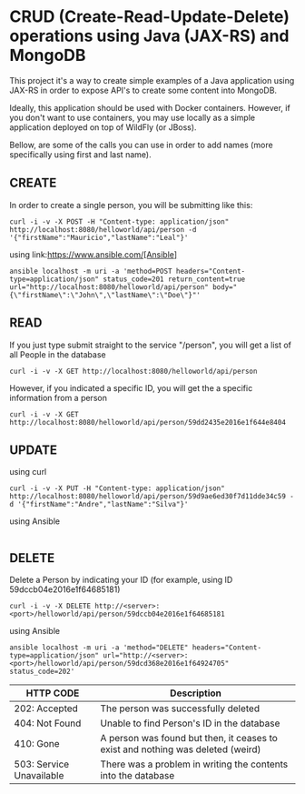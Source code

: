 

# CRUD (Create-Read-Update-Delete) operations using Java (JAX-RS) and MongoDB
This project it's a way to create simple examples of a Java application using 
JAX-RS in order to expose API's to create some content into MongoDB.

Ideally, this application should be used with Docker containers. However, if you
don't want to use containers, you may use locally as a simple application deployed
on top of WildFly (or JBoss).

Bellow, are some of the calls you can use in order to add names (more specifically
using first and last name).

## CREATE
In order to create a single person, you will be submitting like this:

```
curl -i -v -X POST -H "Content-type: application/json" http://localhost:8080/helloworld/api/person -d '{"firstName":"Mauricio","lastName":"Leal"}'
```

using link:https://www.ansible.com/[Ansible]
```
ansible localhost -m uri -a 'method=POST headers="Content-type=application/json" status_code=201 return_content=true url="http://localhost:8080/helloworld/api/person" body="{\"firstName\":\"John\",\"lastName\":\"Doe\"}"'
```

## READ 
If you just type submit straight to the service "/person", 
you will get a list of all People in the database
```
curl -i -v -X GET http://localhost:8080/helloworld/api/person
```

However, if you indicated a specific ID, you will get the a specific information
from a person
```
curl -i -v -X GET http://localhost:8080/helloworld/api/person/59dd2435e2016e1f644e8404
```


## UPDATE

using curl
```
curl -i -v -X PUT -H "Content-type: application/json" http://localhost:8080/helloworld/api/person/59d9ae6ed30f7d11dde34c59 -d '{"firstName":"Andre","lastName":"Silva"}'
```
using Ansible
```
```


## DELETE
Delete a Person by indicating your ID (for example, using ID 59dccb04e2016e1f64685181)

```
curl -i -v -X DELETE http://<server>:<port>/helloworld/api/person/59dccb04e2016e1f64685181
```
using Ansible
```
ansible localhost -m uri -a 'method="DELETE" headers="Content-type=application/json" url="http://<server>:<port>/helloworld/api/person/59dcd368e2016e1f64924705" status_code=202'
```

| HTTP CODE  | Description |
| ------------- | ------------- |
| 202: Accepted  | The person was successfully deleted   |
| 404: Not Found  | Unable to find Person's ID in the database  |
| 410: Gone  | A person was found but then, it ceases to exist and nothing was deleted (weird)  |
| 503: Service Unavailable  | There was a problem in writing the contents into the database  |
